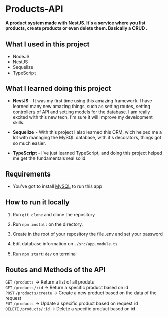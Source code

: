 # Products-API

**A product system made with NestJS. It's a service where you list products, create products or even delete them. Basically a CRUD .**

## What I used in this project

- NodeJS
- NestJS
- Sequelize
- TypeScript

## What I learned doing this project

- **NestJS** - It was my first time using this amazing framework. I have learned many new amazing things, such as setting routes, setting controllers of API and setting models for the database. I am really excited with this new tech, I'm sure it will improve my development skills.

- **Sequelize** - With this project I also learned this ORM, wich helped me a lot with managing the MySQL database, with it's decorators, things got so much easier.

- **TypeScript** - I've just learned TypeScript, and doing this project helped me get the fundamentals real solid.

## Requirements

- You've got to install [MySQL](https://mysql.com/downloads) to run this app

## How to run it locally

1. Run `git clone` and clone the repository </br>

2. Run `npm install` on the directory.</br>

3. Create in the root of your repository the file .env and set your password

4. Edit database information on `./src/app.module.ts`

5. Run `npm start:dev` on terminal

## Routes and Methods of the API

`GET` `/products` -> Return a list of all produts </br>
`GET` `/products/:id` -> Return a specific product based on id </br>
`POST` `/products/create` -> Create a new product based on the data of the request </br>
`PUT` `/products` -> Update a specific product based on request id </br>
`DELETE` `/products/:id` -> Delete a specific product based on id </br>
